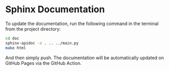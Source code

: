 # Sphinx Documentation
To update the documentation, run the following command in the terminal from the project directory:
```bash
cd doc
sphinx-apidoc -o . .. ../main.py
make html
```

And then simply push. The documentation will be automatically updated on GitHub Pages via the GitHub Action.